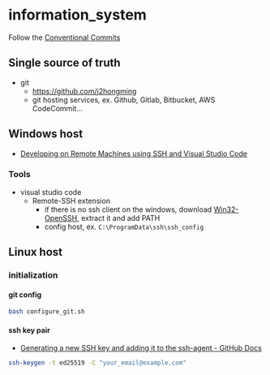 # information_system

Follow the [Conventional Commits](https://www.conventionalcommits.org/en/v1.0.0/)

## Single source of truth
- git
    - https://github.com/j2hongming
    - git hosting services, ex. Github, Gitlab, Bitbucket, AWS CodeCommit...

## Windows host
- [Developing on Remote Machines using SSH and Visual Studio Code](https://code.visualstudio.com/docs/remote/ssh#_getting-started)

### Tools
- visual studio code
    -  Remote-SSH extension
        - if there is no ssh client on the windows, download [Win32-OpenSSH](https://github.com/PowerShell/Win32-OpenSSH/releases), extract it and add PATH
        - config host, ex. `C:\ProgramData\ssh\ssh_config`



## Linux host
### initialization
#### git config
``` bash
bash configure_git.sh
```

#### ssh key pair
- [Generating a new SSH key and adding it to the ssh-agent - GitHub Docs](https://docs.github.com/en/authentication/connecting-to-github-with-ssh/generating-a-new-ssh-key-and-adding-it-to-the-ssh-agent)

``` bash
ssh-keygen -t ed25519 -C "your_email@example.com"
```